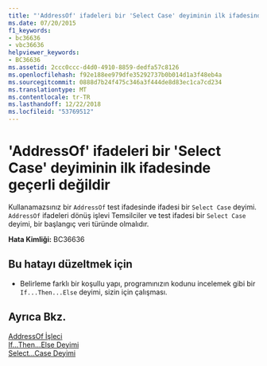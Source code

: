 ```yaml
---
title: "'AddressOf' ifadeleri bir 'Select Case' deyiminin ilk ifadesinde geçerli değildir"
ms.date: 07/20/2015
f1_keywords:
- bc36636
- vbc36636
helpviewer_keywords:
- BC36636
ms.assetid: 2ccc0ccc-d4d0-4910-8859-dedfa57c8126
ms.openlocfilehash: f92e188ee979dfe35292737b0b014d1a3f48eb4a
ms.sourcegitcommit: 0888d7b24f475c346a3f444de8d83ec1ca7cd234
ms.translationtype: MT
ms.contentlocale: tr-TR
ms.lasthandoff: 12/22/2018
ms.locfileid: "53769512"
---
```

# <a name="addressof-expressions-are-not-valid-in-the-first-expression-of-a-select-case-statement"></a>'AddressOf' ifadeleri bir 'Select Case' deyiminin ilk ifadesinde geçerli değildir
Kullanamazsınız bir `AddressOf` test ifadesinde ifadesi bir `Select Case` deyimi. `AddressOf` ifadeleri dönüş işlevi Temsilciler ve test ifadesi bir `Select Case` deyimi, bir başlangıç veri türünde olmalıdır.  
  
 **Hata Kimliği:** BC36636  
  
## <a name="to-correct-this-error"></a>Bu hatayı düzeltmek için  
  
-   Belirleme farklı bir koşullu yapı, programınızın kodunu incelemek gibi bir `If...Then...Else` deyimi, sizin için çalışması.  
  
## <a name="see-also"></a>Ayrıca Bkz.  
 [AddressOf İşleci](../../visual-basic/language-reference/operators/addressof-operator.md)  
 [If...Then...Else Deyimi](../../visual-basic/language-reference/statements/if-then-else-statement.md)  
 [Select...Case Deyimi](../../visual-basic/language-reference/statements/select-case-statement.md)
